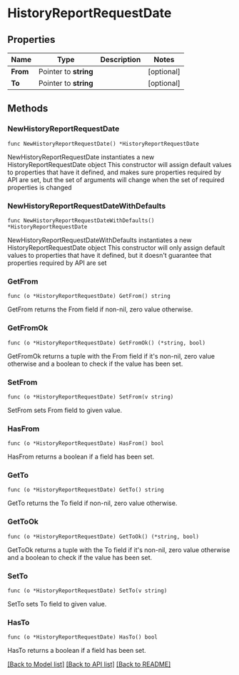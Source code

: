 # HistoryReportRequestDate

## Properties

Name | Type | Description | Notes
------------ | ------------- | ------------- | -------------
**From** | Pointer to **string** |  | [optional] 
**To** | Pointer to **string** |  | [optional] 

## Methods

### NewHistoryReportRequestDate

`func NewHistoryReportRequestDate() *HistoryReportRequestDate`

NewHistoryReportRequestDate instantiates a new HistoryReportRequestDate object
This constructor will assign default values to properties that have it defined,
and makes sure properties required by API are set, but the set of arguments
will change when the set of required properties is changed

### NewHistoryReportRequestDateWithDefaults

`func NewHistoryReportRequestDateWithDefaults() *HistoryReportRequestDate`

NewHistoryReportRequestDateWithDefaults instantiates a new HistoryReportRequestDate object
This constructor will only assign default values to properties that have it defined,
but it doesn't guarantee that properties required by API are set

### GetFrom

`func (o *HistoryReportRequestDate) GetFrom() string`

GetFrom returns the From field if non-nil, zero value otherwise.

### GetFromOk

`func (o *HistoryReportRequestDate) GetFromOk() (*string, bool)`

GetFromOk returns a tuple with the From field if it's non-nil, zero value otherwise
and a boolean to check if the value has been set.

### SetFrom

`func (o *HistoryReportRequestDate) SetFrom(v string)`

SetFrom sets From field to given value.

### HasFrom

`func (o *HistoryReportRequestDate) HasFrom() bool`

HasFrom returns a boolean if a field has been set.

### GetTo

`func (o *HistoryReportRequestDate) GetTo() string`

GetTo returns the To field if non-nil, zero value otherwise.

### GetToOk

`func (o *HistoryReportRequestDate) GetToOk() (*string, bool)`

GetToOk returns a tuple with the To field if it's non-nil, zero value otherwise
and a boolean to check if the value has been set.

### SetTo

`func (o *HistoryReportRequestDate) SetTo(v string)`

SetTo sets To field to given value.

### HasTo

`func (o *HistoryReportRequestDate) HasTo() bool`

HasTo returns a boolean if a field has been set.


[[Back to Model list]](../README.md#documentation-for-models) [[Back to API list]](../README.md#documentation-for-api-endpoints) [[Back to README]](../README.md)


